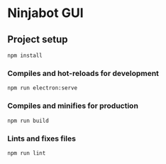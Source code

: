 # Ninjabot GUI

## Project setup
```
npm install
```

### Compiles and hot-reloads for development
```
npm run electron:serve
```

### Compiles and minifies for production
```
npm run build
```

### Lints and fixes files
```
npm run lint
```